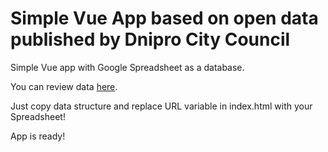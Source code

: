 # Simple Vue App based on open data published by Dnipro City Council

Simple Vue app with Google Spreadsheet as a database.

You can review data [here](https://docs.google.com/spreadsheets/d/1iU93ShULRtMsYO7DiGMa4IJ60ANSxQ6cCZnYnr86TuM/edit?usp=sharing).

Just copy data structure and replace URL variable in index.html with your Spreadsheet!

App is ready!